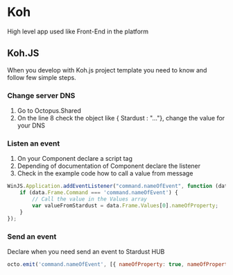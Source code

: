 # Koh
High level app used like Front-End in the platform

## Koh.JS
When you develop with Koh.js project template you need to know and follow few simple steps.

### Change server DNS
1. Go to Octopus.Shared
2. On the line 8 check the object like { Stardust : "..."}, change the value for your DNS

### Listen an event
1. On your Component declare a script tag
2. Depending of documentation of Component declare the listener
3. Check in the example code how to call a value from message
 
```js
WinJS.Application.addEventListener("command.nameOfEvent", function (data) {
    if (data.Frame.Command === 'command.nameOfEvent') {
        // Call the value in the Values array
        var valueFromStardust = data.Frame.Values[0].nameOfProperty;
    }
});
```

### Send an event
Declare when you need send an event to Stardust HUB
```js
octo.emit('command.nameOfEvent', [{ nameOfProperty: true, nameOfProperty2: "someValue", ... }]);
```
